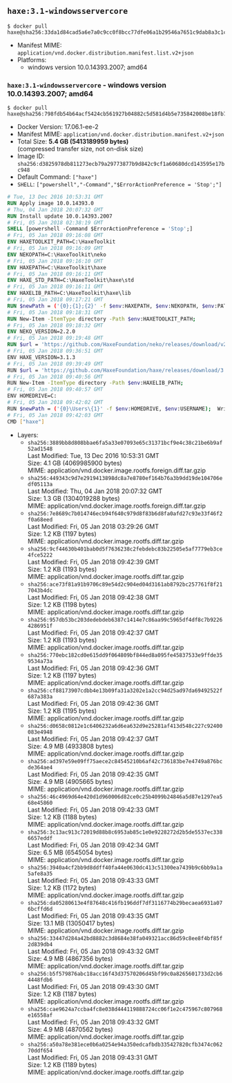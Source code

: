 ## `haxe:3.1-windowsservercore`

```console
$ docker pull haxe@sha256:33da1d84cad5a6e7a0c9cc0f8bcc77dfe06a1b29546a7651c9dab8a3c1cadb22
```

-	Manifest MIME: `application/vnd.docker.distribution.manifest.list.v2+json`
-	Platforms:
	-	windows version 10.0.14393.2007; amd64

### `haxe:3.1-windowsservercore` - windows version 10.0.14393.2007; amd64

```console
$ docker pull haxe@sha256:798fdb54b64acf5424cb561927b04882c5d581d4b5e735842008be18fb7886dc
```

-	Docker Version: 17.06.1-ee-2
-	Manifest MIME: `application/vnd.docker.distribution.manifest.v2+json`
-	Total Size: **5.4 GB (5413189959 bytes)**  
	(compressed transfer size, not on-disk size)
-	Image ID: `sha256:d3825978db811273ecb79a29773877b9d842c9cf1a60680dcd143595e17bc948`
-	Default Command: `["haxe"]`
-	`SHELL`: `["powershell","-Command","$ErrorActionPreference = 'Stop';"]`

```dockerfile
# Tue, 13 Dec 2016 10:53:31 GMT
RUN Apply image 10.0.14393.0
# Thu, 04 Jan 2018 20:07:32 GMT
RUN Install update 10.0.14393.2007
# Fri, 05 Jan 2018 02:38:19 GMT
SHELL [powershell -Command $ErrorActionPreference = 'Stop';]
# Fri, 05 Jan 2018 09:16:08 GMT
ENV HAXETOOLKIT_PATH=C:\HaxeToolkit
# Fri, 05 Jan 2018 09:16:09 GMT
ENV NEKOPATH=C:\HaxeToolkit\neko
# Fri, 05 Jan 2018 09:16:10 GMT
ENV HAXEPATH=C:\HaxeToolkit\haxe
# Fri, 05 Jan 2018 09:16:11 GMT
ENV HAXE_STD_PATH=C:\HaxeToolkit\haxe\std
# Fri, 05 Jan 2018 09:16:11 GMT
ENV HAXELIB_PATH=C:\HaxeToolkit\haxe\lib
# Fri, 05 Jan 2018 09:17:21 GMT
RUN $newPath = ('{0};{1};{2}' -f $env:HAXEPATH, $env:NEKOPATH, $env:PATH); 	Write-Host ('Updating PATH: {0}' -f $newPath); 	[Environment]::SetEnvironmentVariable('PATH', $newPath, [EnvironmentVariableTarget]::Machine);
# Fri, 05 Jan 2018 09:18:31 GMT
RUN New-Item -ItemType directory -Path $env:HAXETOOLKIT_PATH;
# Fri, 05 Jan 2018 09:18:32 GMT
ENV NEKO_VERSION=2.2.0
# Fri, 05 Jan 2018 09:19:48 GMT
RUN $url = 'https://github.com/HaxeFoundation/neko/releases/download/v2-2-0/neko-2.2.0-win.zip'; 	Write-Host ('Downloading {0} ...' -f $url); 	Invoke-WebRequest -Uri $url -OutFile 'neko.zip'; 		Write-Host 'Verifying sha256 (93d7ca96698a6825f38ca8eea49e2e6b691c0849270174f6c1bd531290db8d69) ...'; 	if ((Get-FileHash neko.zip -Algorithm sha256).Hash -ne '93d7ca96698a6825f38ca8eea49e2e6b691c0849270174f6c1bd531290db8d69') { 		Write-Host 'FAILED!'; 		exit 1; 	}; 		Write-Host 'Expanding ...'; 	New-Item -ItemType directory -Path tmp; 	Expand-Archive -Path neko.zip -DestinationPath tmp; 	if (Test-Path tmp\neko.exe) { Move-Item tmp $env:NEKOPATH } 	else { Move-Item (Resolve-Path tmp\neko* | Select -ExpandProperty Path) $env:NEKOPATH }; 		Write-Host 'Removing ...'; 	Remove-Item -Path neko.zip, tmp -Force -Recurse -ErrorAction Ignore; 		Write-Host 'Verifying install ...'; 	Write-Host '  neko -version'; neko -version; 		Write-Host 'Complete.';
# Fri, 05 Jan 2018 09:36:51 GMT
ENV HAXE_VERSION=3.1.3
# Fri, 05 Jan 2018 09:39:49 GMT
RUN $url = 'https://github.com/HaxeFoundation/haxe/releases/download/3.1.3/haxe-3.1.3-win.zip'; 	Write-Host ('Downloading {0} ...' -f $url); 	Invoke-WebRequest -Uri $url -OutFile haxe.zip; 		Write-Host 'Verifying sha256 (4cf84cdbf7960a61ae70b0d9166c6f9bde16388c3b81e54af91446f4c9e44ae4) ...'; 	if ((Get-FileHash haxe.zip -Algorithm sha256).Hash -ne '4cf84cdbf7960a61ae70b0d9166c6f9bde16388c3b81e54af91446f4c9e44ae4') { 		Write-Host 'FAILED!'; 		exit 1; 	}; 		Write-Host 'Expanding ...'; 	New-Item -ItemType directory -Path tmp; 	Expand-Archive -Path haxe.zip -DestinationPath tmp; 	if (Test-Path tmp\haxe.exe) { Move-Item tmp $env:HAXEPATH } 	else { Move-Item (Resolve-Path tmp\haxe* | Select -ExpandProperty Path) $env:HAXEPATH }; 		Write-Host 'Removing ...'; 	Remove-Item -Path haxe.zip, tmp -Force -Recurse -ErrorAction Ignore; 		Write-Host 'Verifying install ...'; 	Write-Host '  haxe -version'; haxe -version; 		Write-Host 'Complete.';
# Fri, 05 Jan 2018 09:40:56 GMT
RUN New-Item -ItemType directory -Path $env:HAXELIB_PATH;
# Fri, 05 Jan 2018 09:40:57 GMT
ENV HOMEDRIVE=C:
# Fri, 05 Jan 2018 09:42:02 GMT
RUN $newPath = ('{0}\Users\{1}' -f $env:HOMEDRIVE, $env:USERNAME); 	Write-Host ('Updating HOMEPATH: {0}' -f $newPath); 	[Environment]::SetEnvironmentVariable('HOMEPATH', $newPath, [EnvironmentVariableTarget]::Machine);
# Fri, 05 Jan 2018 09:42:03 GMT
CMD ["haxe"]
```

-	Layers:
	-	`sha256:3889bb8d808bbae6fa5a33e07093e65c31371bcf9e4c38c21be6b9af52ad1548`  
		Last Modified: Tue, 13 Dec 2016 10:53:31 GMT  
		Size: 4.1 GB (4069985900 bytes)  
		MIME: application/vnd.docker.image.rootfs.foreign.diff.tar.gzip
	-	`sha256:449343c9d7e2919413898dc8a7e8780ef164b76a3b9dd19de104706edf05113a`  
		Last Modified: Thu, 04 Jan 2018 20:07:32 GMT  
		Size: 1.3 GB (1304019288 bytes)  
		MIME: application/vnd.docker.image.rootfs.foreign.diff.tar.gzip
	-	`sha256:7e8689c7b014746ecb94f640c979d8f83b6d8fa0afd27c93e33f46f2f0a68eed`  
		Last Modified: Fri, 05 Jan 2018 03:29:26 GMT  
		Size: 1.2 KB (1197 bytes)  
		MIME: application/vnd.docker.image.rootfs.diff.tar.gzip
	-	`sha256:9cf44630b401bab0d5f7636238c2febdebc83b22505e5af7779eb3ce4fce5222`  
		Last Modified: Fri, 05 Jan 2018 09:42:39 GMT  
		Size: 1.2 KB (1193 bytes)  
		MIME: application/vnd.docker.image.rootfs.diff.tar.gzip
	-	`sha256:ace73f81a91b9706c89e54d2c904ed04d3161ab8792bc257761f8f217043b4dc`  
		Last Modified: Fri, 05 Jan 2018 09:42:38 GMT  
		Size: 1.2 KB (1198 bytes)  
		MIME: application/vnd.docker.image.rootfs.diff.tar.gzip
	-	`sha256:957db53bc203dedebdeb6387c1414e7c86aa99c5965df4df8c7b92264286951f`  
		Last Modified: Fri, 05 Jan 2018 09:42:37 GMT  
		Size: 1.2 KB (1193 bytes)  
		MIME: application/vnd.docker.image.rootfs.diff.tar.gzip
	-	`sha256:770ebc182cd0e615dd9f064809bf844ed8a095fe45837533e9ffde359534a73a`  
		Last Modified: Fri, 05 Jan 2018 09:42:36 GMT  
		Size: 1.2 KB (1197 bytes)  
		MIME: application/vnd.docker.image.rootfs.diff.tar.gzip
	-	`sha256:cf88173907cdbb4e13b09fa31a3202e1a2cc94d25ad97da69492522f687a383a`  
		Last Modified: Fri, 05 Jan 2018 09:42:36 GMT  
		Size: 1.2 KB (1195 bytes)  
		MIME: application/vnd.docker.image.rootfs.diff.tar.gzip
	-	`sha256:d0658c0812e1c6406232a6d6ea632d9e25281af413d548c227c92400083e4948`  
		Last Modified: Fri, 05 Jan 2018 09:42:37 GMT  
		Size: 4.9 MB (4933808 bytes)  
		MIME: application/vnd.docker.image.rootfs.diff.tar.gzip
	-	`sha256:ad397e59e09ff75aece2c84545210b6af42c736183be7e4749a876bcde364ae4`  
		Last Modified: Fri, 05 Jan 2018 09:42:35 GMT  
		Size: 4.9 MB (4905665 bytes)  
		MIME: application/vnd.docker.image.rootfs.diff.tar.gzip
	-	`sha256:46c4969d64e420d1d960006d82ce0c25b4099b24846a5d87e1297ea568e45860`  
		Last Modified: Fri, 05 Jan 2018 09:42:33 GMT  
		Size: 1.2 KB (1188 bytes)  
		MIME: application/vnd.docker.image.rootfs.diff.tar.gzip
	-	`sha256:3c13ac913c72019d88b8c6953ab85c1e0e9228272d2b5de5537ec3386657eddf`  
		Last Modified: Fri, 05 Jan 2018 09:42:34 GMT  
		Size: 6.5 MB (6545054 bytes)  
		MIME: application/vnd.docker.image.rootfs.diff.tar.gzip
	-	`sha256:3940a4cf2bb9d8ddff40fa44e0630dc413c51300ea7439b9c6bb9a1a5afe8a35`  
		Last Modified: Fri, 05 Jan 2018 09:43:33 GMT  
		Size: 1.2 KB (1172 bytes)  
		MIME: application/vnd.docker.image.rootfs.diff.tar.gzip
	-	`sha256:da05280613e4f87648c416fb196ddf7df3116774b29becaea6931a076bcffd6d`  
		Last Modified: Fri, 05 Jan 2018 09:43:35 GMT  
		Size: 13.1 MB (13050417 bytes)  
		MIME: application/vnd.docker.image.rootfs.diff.tar.gzip
	-	`sha256:33447d284a42bd8882c3d8684e38fa049321acc86d59c8ee8f4bf85f2d839db4`  
		Last Modified: Fri, 05 Jan 2018 09:43:32 GMT  
		Size: 4.9 MB (4867356 bytes)  
		MIME: application/vnd.docker.image.rootfs.diff.tar.gzip
	-	`sha256:b5f579876abc18acc16f43d37570206d45bf99c0a8265601733d2cb64448fdb6`  
		Last Modified: Fri, 05 Jan 2018 09:43:30 GMT  
		Size: 1.2 KB (1187 bytes)  
		MIME: application/vnd.docker.image.rootfs.diff.tar.gzip
	-	`sha256:cae9624a7ccba4fc8e038d444119888724cc06f1e2c475967c807968e16558af`  
		Last Modified: Fri, 05 Jan 2018 09:43:32 GMT  
		Size: 4.9 MB (4870562 bytes)  
		MIME: application/vnd.docker.image.rootfs.diff.tar.gzip
	-	`sha256:a50a78e381ece0b6a0254e94a350edcafbdb335427820cfb3474c06270ddf654`  
		Last Modified: Fri, 05 Jan 2018 09:43:31 GMT  
		Size: 1.2 KB (1189 bytes)  
		MIME: application/vnd.docker.image.rootfs.diff.tar.gzip
